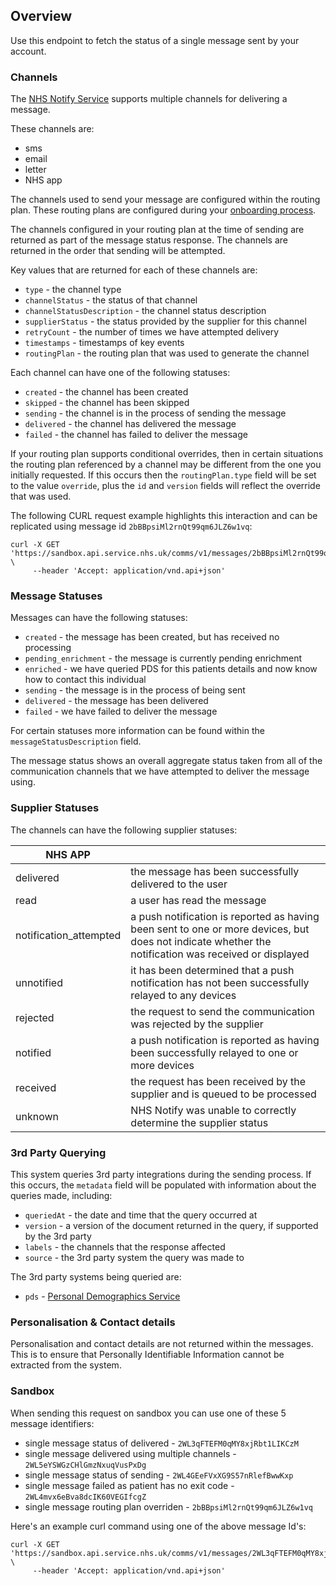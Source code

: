 ## Overview

Use this endpoint to fetch the status of a single message sent by your account.

### Channels

The [NHS Notify Service](https://digital.nhs.uk/services/nhs-notify) supports multiple channels for delivering a message.

These channels are:

* sms
* email
* letter
* NHS app

The channels used to send your message are configured within the routing plan. These routing plans are configured during your [onboarding process](#overview--onboarding).

The channels configured in your routing plan at the time of sending are returned as part of the message status response. The channels are returned in the order that sending will be attempted.

Key values that are returned for each of these channels are:

* `type` - the channel type
* `channelStatus` - the status of that channel
* `channelStatusDescription` - the channel status description
* `supplierStatus` - the status provided by the supplier for this channel
* `retryCount` - the number of times we have attempted delivery
* `timestamps` - timestamps of key events
* `routingPlan` - the routing plan that was used to generate the channel

Each channel can have one of the following statuses:

* `created` - the channel has been created
* `skipped` - the channel has been skipped
* `sending` - the channel is in the process of sending the message
* `delivered` - the channel has delivered the message
* `failed` - the channel has failed to deliver the message

If your routing plan supports conditional overrides, then in certain situations the routing plan referenced by a channel may be different from the one you initially requested. If this occurs then the `routingPlan.type` field will be set to the value `override`, plus the `id` and `version` fields will reflect the override that was used.

The following CURL request example highlights this interaction and can be replicated using message id `2bBBpsiMl2rnQt99qm6JLZ6w1vq`:
```
curl -X GET 'https://sandbox.api.service.nhs.uk/comms/v1/messages/2bBBpsiMl2rnQt99qm6JLZ6w1vq' \
     --header 'Accept: application/vnd.api+json'
```

### Message Statuses

Messages can have the following statuses:

* `created` - the message has been created, but has received no processing
* `pending_enrichment` - the message is currently pending enrichment
* `enriched` - we have queried PDS for this patients details and now know how to contact this individual
* `sending` - the message is in the process of being sent
* `delivered` - the message has been delivered
* `failed` - we have failed to deliver the message

For certain statuses more information can be found within the `messageStatusDescription` field.

The message status shows an overall aggregate status taken from all of the communication channels that we have attempted to deliver the message using.

### Supplier Statuses
The channels can have the following supplier statuses:

| **NHS APP**            |                                                                                                                                                      |
|------------------------|------------------------------------------------------------------------------------------------------------------------------------------------------|
| delivered              | the message has been successfully delivered to the user                                                                                              |
| read                   | a user has read the message                                                                                                                          |
| notification_attempted | a push notification is reported as having been sent to one or more devices, but does not indicate whether the notification was received or displayed |
| unnotified             | it has been determined that a push notification has not been successfully relayed to any devices                                                     |
| rejected               | the request to send the communication was rejected by the supplier                                                                                   |
| notified               | a push notification is reported as having been successfully relayed to one or more devices                                                           |
| received               | the request has been received by the supplier and is queued to be processed                                                                          |
| unknown                | NHS Notify was unable to correctly determine the supplier status                                                                                         |

### 3rd Party Querying

This system queries 3rd party integrations during the sending process. If this occurs, the `metadata` field will be populated with information about the queries made, including:

* `queriedAt` - the date and time that the query occurred at
* `version` - a version of the document returned in the query, if supported by the 3rd party
* `labels` - the channels that the response affected
* `source` - the 3rd party system the query was made to

The 3rd party systems being queried are:

* `pds` - [Personal Demographics Service](https://digital.nhs.uk/services/personal-demographics-service)

### Personalisation & Contact details

Personalisation and contact details are not returned within the messages. This is to ensure that Personally Identifiable Information cannot be extracted from the system.

### Sandbox

When sending this request on sandbox you can use one of these 5 message identifiers:

* single message status of delivered - `2WL3qFTEFM0qMY8xjRbt1LIKCzM`
* single message delivered using multiple channels - `2WL5eYSWGzCHlGmzNxuqVusPxDg`
* single message status of sending - `2WL4GEeFVxXG9S57nRlefBwwKxp`
* single message failed as patient has no exit code - `2WL4mvx6eBva8dcIK60VEGIfcgZ`
* single message routing plan overriden - `2bBBpsiMl2rnQt99qm6JLZ6w1vq`

Here's an example curl command using one of the above message Id's:

```
curl -X GET 'https://sandbox.api.service.nhs.uk/comms/v1/messages/2WL3qFTEFM0qMY8xjRbt1LIKCzM' \
     --header 'Accept: application/vnd.api+json'
```
